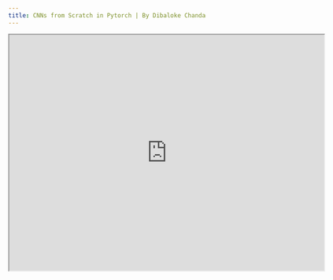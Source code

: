 ```yaml
---
title: CNNs from Scratch in Pytorch | By Dibaloke Chanda
---
```

<iframe src="https://drive.google.com/file/d/1KsPKAGYhNqv34gCOR81vyoi_pdJHCHYl/preview" width="640" height="480" allow="autoplay"></iframe>
